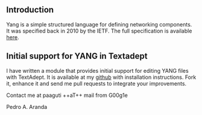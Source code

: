## Introduction

Yang is a simple structured language for defining networking components. It was
specified back in 2010 by the IETF. The full specification is available
[here](https://datatracker.ietf.org/doc/rfc6020/).

## Initial support for YANG in Textadept

I have written a module that provides initial support for editing YANG files
with TextAdept. It is available at my
[github](https://github.com/paaguti/ta-yang) with installation instructions.
Fork it, enhance it and send me pull requests to integrate your improvements.

Contact me at paaguti ++aT++ mail from G00g1e

Pedro A. Aranda
